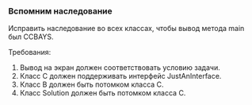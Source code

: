 
### Вспомним наследование

Исправить наследование во всех классах, чтобы вывод метода main был CCBAYS.


Требования:
1.	Вывод на экран должен соответствовать условию задачи.
2.	Класс C должен поддерживать интерфейс JustAnInterface.
3.	Класс B должен быть потомком класса C.
4.	Класс Solution должен быть потомком класса C.


